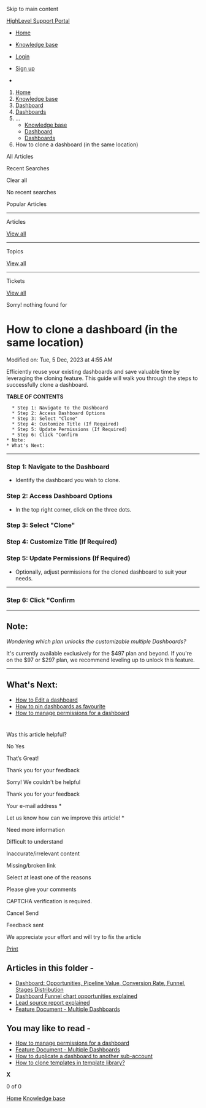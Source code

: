 Skip to main content

[ HighLevel Support Portal ](https://help.gohighlevel.com)

  * [ Home ](/support/home)
  * [ Knowledge base ](/support/solutions)

  * [Login](/support/login)
  * [Sign up](/support/signup)
  * 

  1. [Home](/support/home)
  2. [Knowledge base](/support/solutions)
  3. [Dashboard](/support/solutions/48000449586)
  4. [Dashboards](/support/solutions/folders/48000679140)
  5. ... 
     * [Knowledge base](/support/solutions)
     * [Dashboard](/support/solutions/48000449586)
     * [Dashboards](/support/solutions/folders/48000679140)
  6. How to clone a dashboard (in the same location)

All  Articles 

Recent Searches

Clear all

No recent searches

Popular Articles

* * *

Articles

[View all](/support/search/solutions)

* * *

Topics

[View all](/support/search/topics)

* * *

Tickets

[View all](/support/search/tickets)

Sorry! nothing found for   

# How to clone a dashboard (in the same location)

Modified on: Tue, 5 Dec, 2023 at 4:55 AM

Efficiently reuse your existing dashboards and save valuable time by leveraging the cloning feature. This guide will walk you through the steps to successfully clone a dashboard.

**TABLE OF CONTENTS**

      * Step 1: Navigate to the Dashboard
      * Step 2: Access Dashboard Options
      * Step 3: Select "Clone"
      * Step 4: Customize Title (If Required)
      * Step 5: Update Permissions (If Required)
      * Step 6: Click "Confirm
    * Note:
    * What's Next:

* * *

### **Step 1: Navigate to the Dashboard**

  * Identify the dashboard you wish to clone.  

### **Step 2: Access Dashboard Options**

  * In the top right corner, click on the three dots.

### **Step 3: Select "Clone"**

### **Step 4: Customize Title (If Required)**

### **Step 5: Update Permissions (If Required)**

  * Optionally, adjust permissions for the cloned dashboard to suit your needs.

  * ************  

### **Step 6: Click "Confirm**

* * *

## **Note:**

_Wondering which plan unlocks the customizable multiple Dashboards?_

It's currently available exclusively for the $497 plan and beyond. If you're on the $97 or $297 plan, we recommend leveling up to unlock this feature. 

* * *

## **What's Next:**

  * [How to Edit a dashboard](https://help.gohighlevel.com/en/support/solutions/articles/155000001536)
  * [How to pin dashboards as favourite](https://help.gohighlevel.com/en/support/solutions/articles/155000001535)
  * [How to manage permissions for a dashboard](https://help.gohighlevel.com/en/support/solutions/articles/155000001532)

#   

###   

Was this article helpful?

No  Yes 

That’s Great!

Thank you for your feedback

Sorry! We couldn't be helpful

Thank you for your feedback

Your e-mail address *

Let us know how can we improve this article! *

Need more information 

Difficult to understand 

Inaccurate/irrelevant content 

Missing/broken link 

Select at least one of the reasons 

Please give your comments 

CAPTCHA verification is required. 

Cancel  Send 

Feedback sent

We appreciate your effort and will try to fix the article

[Print](javascript:print\(\))

## Articles in this folder -

  * [Dashboard: Opportunities, Pipeline Value, Conversion Rate, Funnel, Stages Distribution](/support/solutions/articles/48001152117-dashboard-opportunities-pipeline-value-conversion-rate-funnel-stages-distribution)
  * [Dashboard Funnel chart opportunities explained](/support/solutions/articles/48001181826-dashboard-funnel-chart-opportunities-explained)
  * [Lead source report explained](/support/solutions/articles/48001181830-lead-source-report-explained)
  * [Feature Document - Multiple Dashboards](/support/solutions/articles/155000001530-feature-document-multiple-dashboards)

## You may like to read -

  * [How to manage permissions for a dashboard](/support/solutions/articles/155000001532-how-to-manage-permissions-for-a-dashboard)
  * [Feature Document - Multiple Dashboards](/support/solutions/articles/155000001530-feature-document-multiple-dashboards)
  * [How to duplicate a dashboard to another sub-account](/support/solutions/articles/155000001571-how-to-duplicate-a-dashboard-to-another-sub-account)
  * [How to clone templates in template library?](/support/solutions/articles/155000001458-how-to-clone-templates-in-template-library-)

**X**

0 of 0 []()

[Home](/support/home) [Knowledge base](/support/solutions)
